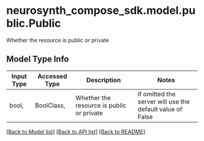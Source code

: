 # neurosynth_compose_sdk.model.public.Public

Whether the resource is public or private

## Model Type Info
Input Type | Accessed Type | Description | Notes
------------ | ------------- | ------------- | -------------
bool,  | BoolClass,  | Whether the resource is public or private | if omitted the server will use the default value of False

[[Back to Model list]](../../README.md#documentation-for-models) [[Back to API list]](../../README.md#documentation-for-api-endpoints) [[Back to README]](../../README.md)

